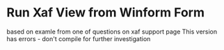 # Run Xaf View from Winform Form
based on examle from one of questions on xaf support page
This version has errors - don't compile for further investigation
